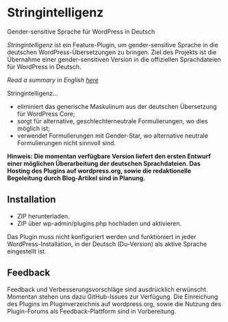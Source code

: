# Stringintelligenz
Gender-sensitive Sprache für WordPress in Deutsch

_Stringintelligenz_ ist ein Feature-Plugin, um gender-sensitive Sprache in die deutschen WordPress-Übersetzungen zu bringen. Ziel des Projekts ist die Übernahme einer gender-sensitiven Version in die offiziellen Sprachdateien für WordPress in Deutsch.

_Read a summary in English [here](/README-en.md)_

Stringintelligenz…

- eliminiert das generische Maskulinum aus der deutschen Übersetzung für WordPress Core;
- sorgt für alternative, geschlechterneutrale Formulierungen, wo dies möglich ist;
- verwendet Formulierungen mit Gender-Star, wo alternative neutrale Formulierungen nicht sinnvoll sind.

**Hinweis: Die momentan verfügbare Version liefert den ersten Entwurf einer möglichen Überarbeitung der deutschen Sprachdateien. Das Hosting des Plugins auf wordpress.org, sowie die redaktionelle Begeleitung durch Blog-Artikel sind in Planung.**

## Installation
* ZIP herunterladen.
* ZIP über wp-admin/plugins.php hochladen und aktivieren.

Das Plugin muss nicht konfiguriert werden und funktioniert in jeder WordPress-Installation, in der Deutsch (Du-Version) als aktive Sprache eingestellt ist.

## Feedback
Feedback und Verbesserungsvorschläge sind ausdrücklich erwünscht. Momentan stehen uns dazu GitHub-Issues zur Verfügung. Die Einreichung des Plugins im Pluginverzeichnis auf wordpress.org, sowie die Nutzung des Plugin-Forums als Feedback-Plattform sind in Vorbereitung.
